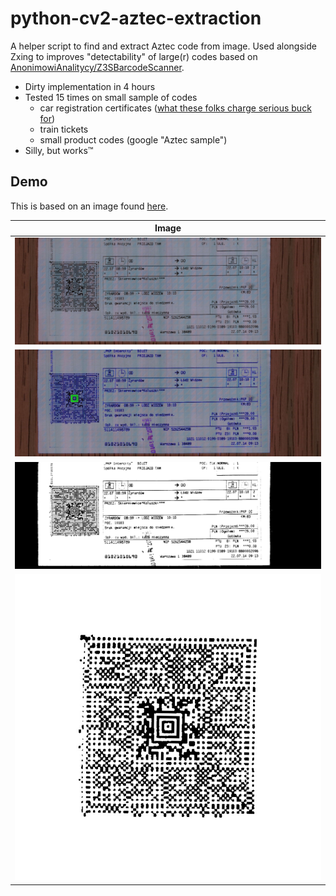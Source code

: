 # python-cv2-aztec-extraction
A helper script to find and extract Aztec code from image. Used alongside Zxing to improves "detectability" of large(r) codes based on [AnonimowiAnalitycy/Z3SBarcodeScanner](https://github.com/AnonimowiAnalitycy/Z3SBarcodeScanner).

* Dirty implementation in 4 hours
* Tested 15 times on small sample of codes
  - car registration certificates ([what these folks charge serious buck for](https://www.dekoderaztec.pl/))
  - train tickets
  - small product codes (google "Aztec sample")
* Silly, but works™

## Demo

This is based on an image found [here](https://kurier-kolejowy.pl/aktualnosci/20554/konduktor-pkp-ic-naliczyl-zbyt-wysoka-cene-za-bilet.html).

| Image | 
|-|
|![](demo/in.jpg)|
|![](demo/s1.jpg)|
|![](demo/s2.jpg)|
|![](demo/out.jpg)|

